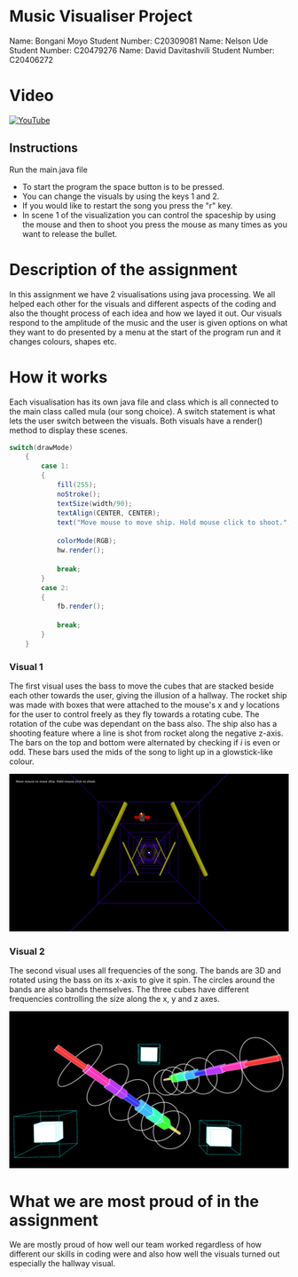 # Music Visualiser Project
Name: Bongani Moyo
Student Number: C20309081
Name: Nelson Ude
Student Number: C20479276
Name: David Davitashvili
Student Number: C20406272

# Video
[![YouTube](http://img.youtube.com/vi/GHtYQEfOZCk/0.jpg)](https://youtu.be/GHtYQEfOZCk)

## Instructions
Run the main.java file 
- To start the program the space button is to be pressed.
- You can change the visuals by using the keys 1 and 2.
- If you would like to restart the song you press the "r" key.
- In scene 1 of the visualization you can control the spaceship by using the mouse and then to shoot you press the mouse as many times as you want to release the bullet.

# Description of the assignment
In this assignment we have 2 visualisations using java processing. We all helped each other for the visuals and different aspects of the coding and also the thought process of each idea and how we layed it out. Our visuals respond to the amplitude of the music and the user is given options on what they want to do presented by a menu at the start of the program run and it changes colours, shapes etc.

# How it works
Each visualisation has its own java file and class which is all connected to the main class called mula (our song choice). A switch statement is what lets the user switch between the visuals. Both visuals have a render() method to display these scenes.

```Java
switch(drawMode)
	{
		case 1:
		{
			fill(255);
			noStroke();
			textSize(width/90);
			textAlign(CENTER, CENTER);
			text("Move mouse to move ship. Hold mouse click to shoot.",width/6,height/22);
			
			colorMode(RGB);
			hw.render();

			break;
		}
		case 2:
		{
			fb.render();

			break;
		}
	}
```
### Visual 1
The first visual uses the bass to move the cubes that are stacked beside each other towards the user, giving the illusion of a hallway. The rocket ship was made with boxes that were attached to the mouse's x and y locations for the user to control freely as they fly towards a rotating cube. The rotation of the cube was dependant on the bass also. The ship also has a shooting feature where a line is shot from rocket along the negative z-axis. The bars on the top and bottom were alternated by checking if *i* is even or odd. These bars used the mids of the song to light up in a glowstick-like colour.

![An image](images/visual1.png)

### Visual 2
The second visual uses all frequencies of the song. The bands are 3D and rotated using the bass on its x-axis to give it spin. The circles around the bands are also bands themselves. The three cubes have different frequencies controlling the size along the x, y and z axes. 

![An image](images/visual2.png)

# What we are most proud of in the assignment
We are mostly proud of how well our team worked regardless of how different our skills in coding were and also how well the visuals turned out especially the hallway visual.